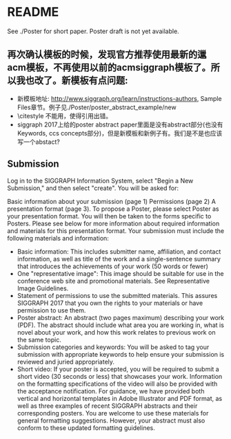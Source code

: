 # README
See ./Poster for short paper.
Poster draft is not yet available.

## 再次确认模板的时候，发现官方推荐使用最新的邋acm模板，不再使用以前的acmsiggraph模板了。所以我也改了。新模板有点问题:
* 新模板地址: http://www.siggraph.org/learn/instructions-authors, Sample Files章节。例子见./Poster/poster_abstract_example/new
* \citestyle 不能用，使得引用出错。
* siggraph 2017上给的poster abstract paper里面是没有abstract部分(也没有Keywords, ccs concepts部分)，但是新模板和新例子有。我们是不是也应该写一个abstact?


## Submission

Log in to the SIGGRAPH Information System, select "Begin a New Submission," and then select "create". You will be asked for:

Basic information about your submission (page 1)
Permissions (page 2)
A presentation format (page 3). To propose a Poster, please select Poster as your presentation format. You will then be taken to the forms specific to Posters. Please see below for more information about required information and materials for this presentation format.
Your submission must include the following materials and information:

* Basic information: This includes submitter name, affiliation, and contact information, as well as title of the work and a single-sentence summary that introduces the achievements of your work (50 words or fewer)
* One "representative image": This image should be suitable for use in the conference web site and promotional materials. See Representative Image Guidelines.
* Statement of permissions to use the submitted materials. This assures SIGGRAPH 2017 that you own the rights to your materials or have permission to use them.
* Poster abstract: An abstract (two pages maximum) describing your work (PDF). The abstract should include what area you are working in, what is novel about your work, and how this work relates to previous work on the same topic.
* Submission categories and keywords: You will be asked to tag your submission with appropriate keywords to help ensure your submission is reviewed and juried appropriately.
* Short video: If your poster is accepted, you will be required to submit a short video (30 seconds or less) that showcases your work. Information on the formatting specifications of the video will also be provided with the acceptance notification.
For guidance, we have provided both vertical and horizontal templates in Adobe Illustrator and PDF format, as well as three examples of recent SIGGRAPH abstracts and their corresponding posters. You are welcome to use these materials for general formatting suggestions. However, your abstract must also conform to these updated formatting guidelines.
